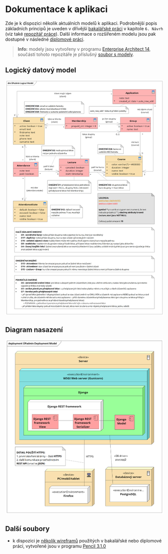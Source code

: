 # Dokumentace k aplikaci

Zde je k dispozici několik aktuálních modelů k aplikaci. Podrobnější popis základních principů je
uveden v dřívější [bakalářské práci](https://github.com/rodlukas/bachelors-thesis/raw/master/BP.pdf)
v kapitole `6. Návrh` (viz také [repozitář práce](https://github.com/rodlukas/bachelors-thesis)).
Další informace o rozšířeném modelu jsou pak dostupné v následné
[diplomové práci](https://github.com/rodlukas/masters-thesis).

> **Info:** modely jsou vytvořeny v programu
> [Enterprise Architect 14](https://sparxsystems.com/products/ea/14/index.html), součástí tohoto
> repozitáře je příslušný [soubor s modely](EA-models.EAP).

## Logický datový model

[![logický datový model](images/logical-model.png)](https://raw.githubusercontent.com/rodlukas/UP-admin/master/docs/images/logical-model.png)

## Diagram nasazení

[![diagram nasazení](images/deployment-model.png)](https://raw.githubusercontent.com/rodlukas/UP-admin/master/docs/images/deployment-model.png)

## Další soubory

-   k dispozici je [několik wireframů](wireframes.epgz) použitých v bakalářské nebo diplomové práci,
    vytvořené jsou v programu [Pencil 3.1.0](https://pencil.evolus.vn/)
